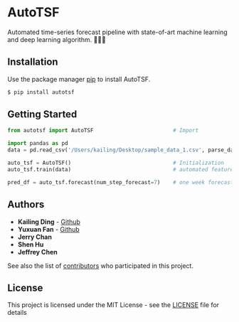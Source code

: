 # AutoTSF

Automated time-series forecast pipeline with state-of-art machine learning and deep learning algorithm. 🚀🚀🚀

## Installation

Use the package manager [pip](https://pip.pypa.io/en/stable/) to install AutoTSF.

```bash
$ pip install autotsf
```

## Getting Started 

```python
from autotsf import AutoTSF                         # Import

import pandas as pd
data = pd.read_csv('/Users/kailing/Desktop/sample_data_1.csv', parse_dates=['datetime'])

auto_tsf = AutoTSF()                                # Initialization
auto_tsf.train(data)                                # automated feature engineering and model training

pred_df = auto_tsf.forecast(num_step_forecast=7)    # one week forecast
```

## Authors

* **Kailing Ding** - [Github](https://github.com/kailingding)
* **Yuxuan Fan** - [Github](https://github.com/991231/)
* **Jerry Chan**
* **Shen Hu**
* **Jeffrey Chen**

See also the list of [contributors](https://github.com/kailingding/Autotsf/graphs/contributors) who participated in this project.

## License

This project is licensed under the MIT License - see the [LICENSE](LICENSE) file for details
